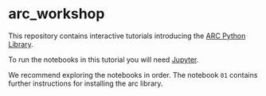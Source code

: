 # arc_workshop

This repository contains interactive tutorials introducing the [ARC Python Library](https://github.com/milosen/arc).

To run the notebooks in this tutorial you will need [Jupyter](https://jupyter.org/install).

We recommend exploring the notebooks in order. The notebook `01` contains further instructions for installing the arc library.
